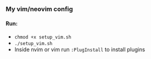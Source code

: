 ### My vim/neovim config
#### Run:
- `chmod +x setup_vim.sh`
- `./setup_vim.sh`
- Inside nvim or vim run `:PlugInstall` to install plugins
